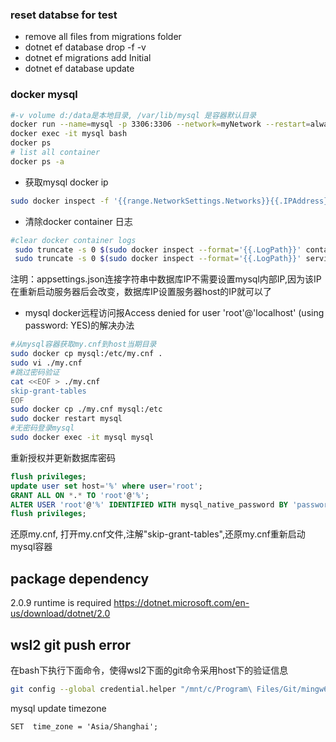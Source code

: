 ### reset databse for test

* remove all files from migrations folder
* dotnet ef database drop -f -v
* dotnet ef migrations add Initial
* dotnet ef database update

### docker mysql

```bash
#-v volume d:/data是本地目录, /var/lib/mysql 是容器默认目录
docker run --name=mysql -p 3306:3306 --network=myNetwork --restart=always -v /home/data/mysql:/var/lib/mysql -e MYSQL_ROOT_PASSWORD=password -d mysql/mysql-server 
docker exec -it mysql bash
docker ps
# list all container
docker ps -a
```

- 获取mysql docker ip

``` bash
sudo docker inspect -f '{{range.NetworkSettings.Networks}}{{.IPAddress}}{{end}}' mysql
```

- 清除docker container 日志

```bash
#clear docker container logs
 sudo truncate -s 0 $(sudo docker inspect --format='{{.LogPath}}' containerid)
 sudo truncate -s 0 $(sudo docker inspect --format='{{.LogPath}}' serviceapi)
```

注明：appsettings.json连接字符串中数据库IP不需要设置mysql内部IP,因为该IP在重新启动服务器后会改变，数据库IP设置服务器host的IP就可以了

- mysql docker远程访问报Access denied for user 'root'@'localhost' (using password: YES)的解决办法

```bash
#从mysql容器获取my.cnf到host当期目录
sudo docker cp mysql:/etc/my.cnf .
sudo vi ./my.cnf
#跳过密码验证
cat <<EOF > ./my.cnf
skip-grant-tables
EOF
sudo docker cp ./my.cnf mysql:/etc
sudo docker restart mysql
#无密码登录mysql
sudo docker exec -it mysql mysql

```

重新授权并更新数据库密码

```sql
flush privileges;
update user set host='%' where user='root';
GRANT ALL ON *.* TO 'root'@'%';
ALTER USER 'root'@'%' IDENTIFIED WITH mysql_native_password BY 'password';
flush privileges;
```

还原my.cnf, 打开my.cnf文件,注解"skip-grant-tables",还原my.cnf重新启动mysql容器

## package dependency
2.0.9 runtime is required
https://dotnet.microsoft.com/en-us/download/dotnet/2.0
## wsl2 git push error
在bash下执行下面命令，使得wsl2下面的git命令采用host下的验证信息
```bash
git config --global credential.helper "/mnt/c/Program\ Files/Git/mingw64/libexec/git-core/git-credential-manager.exe"
```

mysql update timezone

``` mysql
SET  time_zone = 'Asia/Shanghai';

```